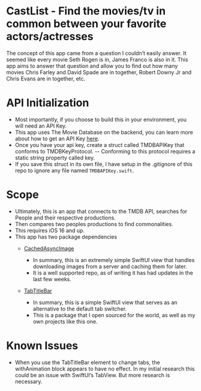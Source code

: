 # CastList - Find the movies/tv in common between your favorite actors/actresses
The concept of this app came from a question I couldn’t easily answer. It seemed like every movie Seth Rogen is in, James Franco is also in it. This app aims to answer that question and allow you to find out how many movies Chris Farley and David Spade are in together, Robert Downy Jr and Chris Evans are in together, etc. 

# API Initialization
- Most importantly, if you choose to build this in your environment, you will need an API Key. 
- This app uses The Movie Database on the backend, you can learn more about how to get an API Key [here](https://developer.themoviedb.org/docs/getting-started).  
- Once you have your api key, create a struct called TMDBAPIKey that conforms to TMDBKeyProtocol. 
-- Conforming to this protocol requires a static string property called key. 
- If you save this struct in its own file, I have setup in the .gitignore of this repo to ignore any file named `TMDBAPIKey.swift`. 

# Scope
- Ultimately, this is an app that connects to the TMDB API, searches for People and their respective productions. 
- Then compares two peoples productions to find commonalities.
- This requires iOS 16 and up. 
- This app has two package dependencies
    - [CachedAsyncImage](https://github.com/bullinnyc/CachedAsyncImage)
        - In summary, this is an extremely simple SwiftUI view that handles downloading images from a server and caching them for later.
        - It is a well supported repo, as of writing it has had updates in the last few weeks. 
        
    - [TabTitleBar](https://github.com/SeekAndDefineBK/TabTitleBar)
        - In summary, this is a simple SwiftUI view that serves as an alternative to the default tab switcher.
        - This is a package that I open sourced for the world, as well as my own projects like this one. 
        
# Known Issues
- When you use the TabTitleBar element to change tabs, the withAnimation block appears to have no effect. In my initial research this could be an issue with SwiftUI’s TabView.  But more research is necessary. 
